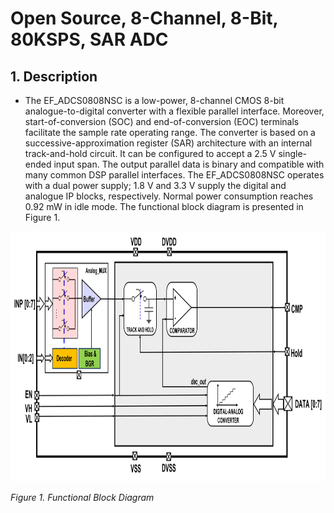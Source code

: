 # Open Source, 8-Channel, 8-Bit, 80KSPS, SAR ADC
## 1. Description
* The EF_ADCS0808NSC is a low-power, 8-channel CMOS 8-bit analogue-to-digital converter with a flexible parallel interface. Moreover, start-of-conversion (SOC) and end-of-conversion (EOC) terminals facilitate the sample rate operating range. The converter is based on a successive-approximation register (SAR) architecture with an internal track-and-hold circuit. It can be configured to accept a 2.5 V single-ended input span. The output parallel data is binary and compatible with many common DSP parallel interfaces. The EF_ADCS0808NSC operates with a dual power supply; 1.8 V and 3.3 V supply the digital and analogue IP blocks, respectively. Normal power consumption reaches 0.92 mW in idle mode. The functional block diagram is presented in Figure 1.

<img src="https://github.com/Ahmedredamohamed2022/EF_ADCS0808NSC/blob/main/docs/_static/fig1.png" width="800" height="400">

*Figure 1. Functional Block Diagram*
